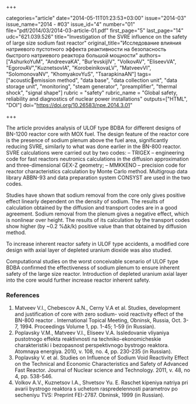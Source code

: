 +++

categories="article"
date="2014-05-11T01:23:53+03:00"
issue="2014-03"
issue_name="2014 - #03"
issue_id="4"
number="01"
file="pdf/2014/03/2014-03-article-01.pdf"
first_page="5"
last_page="14"
udc="621.039.526"
title="Investigation of the SVRE influence on the safety of large size sodium fast reactor"
original_title="Исследование влияния натриевого пустотного эффекта реактивности на безопасность быстрого натриевого реактора большой мощности"
authors=["AshurkoYuM", "AndreevaKA", "Bur’evskijIV", "VolkovAV", "EliseevVA", "EgorovAV","KuznetsovIA", "KorobeinikovaLV", "MatveevVI", "SolomonovaNV", "KhomyakovYuS", "TsarapkinaAN"]
tags=["acousticemission method", "data base", "data collection unit", "data storage unit", "monitoring", "steam generator", "preamplifier", "thermal shock", "signal shape"]
rubric = "safety"
rubric_name = "Global safety, reliability and diagnostics of nuclear power installations"
outputs=["HTML", "DOI"]
doi="https://doi.org/10.26583/npe.2014.3.01"

+++

The article provides analysis of ULOF type BDBA for different designs of BN-1200 reactor core with MOX fuel. The design feature of the reactor core is the presence of sodium plenum above the fuel area, significantly reducing SVRE, similarly to what was done earlier in the BN-800 reactor. SVRE calculations were carried out by two codes:
– TRIGEX – engineering code for fast reactors neutronics calculations in the diffusion approximation and three-dimensional GEX-Z geometry;
– MMKKENO – precision code for reactor characteristics calculation by Monte Carlo method. Multigroup data library ABBN-93 and data preparation system CONSYST are used in the two codes.

Studies have shown that sodium removal from the core only gives positive effect linearly dependent on the density of sodium. The results of calculation obtained by the diffusion and transport codes are in a good agreement. Sodium removal from the plenum gives a negative effect, which is nonlinear over height. The results of its calculation by the transport codes show higher (by ~0.2 %Δk/k) positive value than that obtained by diffusion method.

To increase inherent reactor safety in ULOF type accidents, a modified core design with axial layer of depleted uranium dioxide was also studied.

Computational studies on the worst conceivable scenario of ULOF type BDBA confirmed the effectiveness of sodium plenum to ensure inherent safety of the large size reactor. Introduction of depleted uranium axial layer into the core would further increase reactor inherent safety.

### References

1. Matveev V.I., Chebescov A.N., Cerny V.A et al. Studies, development and justification of core with zero sodium- void reactivity effect of the BN-800 reactor . International Topical Meeting, Obninsk, Russia, Oct. 3-7, 1994. Proceedings Volume 1, pp. 1-45; 1-59 (in Russian).
2. Poplavsky V.M., Matveev V.I., Eliseev V.A. Issledovanie vliyaniya pustotnogo effekta reaktivnosti na techniko-ekonomicheskie charakteristiki i bezopasnost perspektivnogo bystrogo reaktora. Atomnaya energiya. 2010, v. 108, no. 4, pp. 230-235 (in Russian).
3. Poplavsky V. et al. Studies on Influence of Sodium Void Reactivity Effect on the Technical and Economic Characteristics and Safety of Advanced Fast Reactor. Journal of Nuclear science and Technology. 2011, v. 48, no 4, pp. 538-546.
4. Volkov A.V., Kuznetsov I.A., Shvetsov Yu. E. Raschet kipeniya natriya pri avarii bystrogo reaktora s uchetom raspredelennosti parametrov po secheniyu TVS: Preprint FEI-2787. Obninsk, 1999 (in Russian).